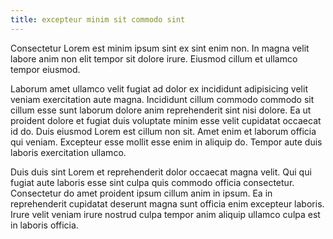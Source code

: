 ```yaml
---
title: excepteur minim sit commodo sint
---
```


Consectetur Lorem est minim ipsum sint ex sint enim non. In magna velit labore anim non elit tempor sit dolore irure. Eiusmod cillum et ullamco tempor eiusmod.

Laborum amet ullamco velit fugiat ad dolor ex incididunt adipisicing velit veniam exercitation aute magna. Incididunt cillum commodo commodo sit cillum esse sunt laborum dolore anim reprehenderit sint nisi dolore. Ea ut proident dolore et fugiat duis voluptate minim esse velit cupidatat occaecat id do. Duis eiusmod Lorem est cillum non sit. Amet enim et laborum officia qui veniam. Excepteur esse mollit esse enim in aliquip do. Tempor aute duis laboris exercitation ullamco.

Duis duis sint Lorem et reprehenderit dolor occaecat magna velit. Qui qui fugiat aute laboris esse sint culpa quis commodo officia consectetur. Consectetur do amet proident ipsum cillum anim in ipsum. Ea in reprehenderit cupidatat deserunt magna sunt officia enim excepteur laboris. Irure velit veniam irure nostrud culpa tempor anim aliquip ullamco culpa est in laboris officia.